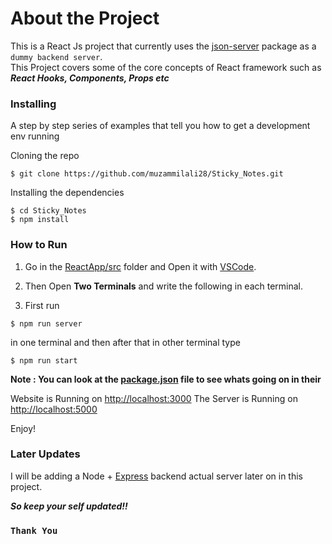 # About the Project

This is a React Js project that currently uses the [json-server](https://www.npmjs.com/package/json-server) package as a `dummy backend server`.<br/>
This Project covers some of the core concepts of React framework such as ***React Hooks, Components, Props etc***
### Installing
A step by step series of examples that tell you how to get a development env running

Cloning the repo
```
$ git clone https://github.com/muzammilali28/Sticky_Notes.git
```
Installing the dependencies
```
$ cd Sticky_Notes
$ npm install
```

### How to Run

1. Go in the [ReactApp/src](https://github.com/muzammilali28/Sticky_Notes/tree/master/StickyNotes/src) folder and Open it with [VSCode](https://code.visualstudio.com/).<br/>

2. Then Open **Two Terminals** and write the following in each terminal.<br/>

3. First run 
```
$ npm run server 
```
in one terminal and then after that in other terminal type 
```
$ npm run start 
```

**Note : You can look at the [package.json](https://github.com/muzammilali28/Sticky_Notes/blob/master/StickyNotes/package.json) file to see whats going on in their**

Website is Running on [http://localhost:3000](http://localhost:3000)
The Server is Running on [http://localhost:5000](http://localhost:5000/notes)

Enjoy!

### Later Updates

I will be adding a Node + [Express](https://www.npmjs.com/package/express) backend actual server later on in this project.

***So keep your self updated!!***

### `Thank You`
